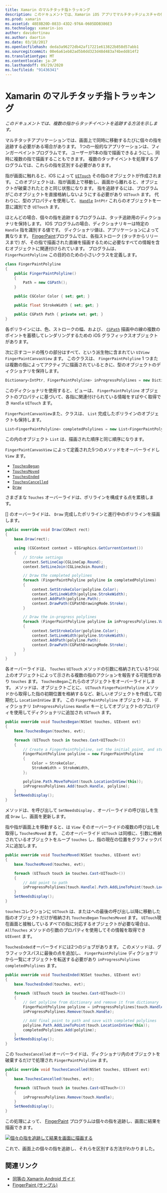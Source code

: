 ```yaml
---
title: Xamarin のマルチタッチ指トラッキング
description: このドキュメントでは、Xamarin iOS アプリでマルチタッチジェスチャの個々の指を追跡する方法について説明します。 フィンガーペイントアプリの例を中心にしています。
ms.prod: xamarin
ms.assetid: 48E8B20D-0833-43D2-976A-0605DDB386E3
ms.technology: xamarin-ios
author: davidortinau
ms.author: daortin
ms.date: 03/18/2017
ms.openlocfilehash: deda3a96272db42af17221e613822b858d57abb1
ms.sourcegitcommit: 00e6a61eb82ad5b0dd323d48d483a74bedd814f2
ms.translationtype: MT
ms.contentlocale: ja-JP
ms.lasthandoff: 09/29/2020
ms.locfileid: "91436341"
---
```

# <a name="multi-touch-finger-tracking-in-xamarinios"></a>Xamarin のマルチタッチ指トラッキング

_このドキュメントでは、複数の指からタッチイベントを追跡する方法を示します。_

マルチタッチアプリケーションでは、画面上で同時に移動するたびに個々の指を追跡する必要がある場合があります。 1つの一般的なアプリケーションは、フィンガーペイントプログラムです。 ユーザーが1本の指で描画できるようにし、同時に複数の指で描画することもできます。 複数のタッチイベントを処理するプログラムでは、これらの指を区別する必要があります。

指が画面に触れると、iOS によって [`UITouch`](xref:UIKit.UITouch) その指のオブジェクトが作成されます。 このオブジェクトは、指が画面上で移動し、画面から離れると、オブジェクトが破棄されたときと同じ状態になります。 指を追跡するには、プログラムがこのオブジェクトを直接格納しないようにする必要があり `UITouch` ます。 代わりに、型のプロパティを使用して、 [`Handle`](xref:Foundation.NSObject.Handle) `IntPtr` これらのオブジェクトを一意に識別でき `UITouch` ます。

ほとんどの場合、個々の指を追跡するプログラムは、タッチ追跡用のディクショナリを保持します。 IOS プログラムの場合、ディクショナリキーは特定の `Handle` 指を識別する値です。 ディクショナリ値は、アプリケーションによって異なります。 [FingerPaint](/samples/xamarin/ios-samples/applicationfundamentals-fingerpaint)プログラムでは、各指ストローク (タッチからリリースまで) が、その指で描画された直線を描画するために必要なすべての情報を含むオブジェクトに関連付けられています。 プログラムは、 `FingerPaintPolyline` この目的のための小さいクラスを定義します。

```csharp
class FingerPaintPolyline
{
    public FingerPaintPolyline()
    {
        Path = new CGPath();
    }

    public CGColor Color { set; get; }

    public float StrokeWidth { set; get; }

    public CGPath Path { private set; get; }
}
```

各ポリラインには、色、ストロークの幅、および、 [`CGPath`](xref:CoreGraphics.CGPath) 描画中の線の複数のポイントを蓄積してレンダリングするための iOS グラフィックスオブジェクトがあります。

次に示すコードの残りの部分はすべて、という派生物に含まれてい `UIView` `FingerPaintCanvasView` ます。 このクラスは、 `FingerPaintPolyline` 1 つまたは複数の指によってアクティブに描画されているときに、型のオブジェクトのディクショナリを保持します。

```csharp
Dictionary<IntPtr, FingerPaintPolyline> inProgressPolylines = new Dictionary<IntPtr, FingerPaintPolyline>();
```

このディクショナリを使用すると、ビューは、 `FingerPaintPolyline` オブジェクトのプロパティに基づいて、各指に関連付けられている情報をすばやく取得でき `Handle` `UITouch` ます。

`FingerPaintCanvasView`また、クラスは、 `List` 完成したポリラインのオブジェクトも保持します。

```csharp
List<FingerPaintPolyline> completedPolylines = new List<FingerPaintPolyline>();
```

この内のオブジェクト `List` は、描画された順序と同じ順序になります。

`FingerPaintCanvasView` によって定義された5つのメソッドをオーバーライドし `View` ます。

- [`TouchesBegan`](xref:UIKit.UIResponder.TouchesBegan(Foundation.NSSet,UIKit.UIEvent))
- [`TouchesMoved`](xref:UIKit.UIResponder.TouchesMoved(Foundation.NSSet,UIKit.UIEvent))
- [`TouchesEnded`](xref:UIKit.UIResponder.TouchesEnded(Foundation.NSSet,UIKit.UIEvent))
- [`TouchesCancelled`](xref:UIKit.UIResponder.TouchesCancelled(Foundation.NSSet,UIKit.UIEvent))
- [`Draw`](xref:UIKit.UIView.Draw(CoreGraphics.CGRect))

さまざまな `Touches` オーバーライドは、ポリラインを構成する点を累積します。

[] のオーバーライドは、 `Draw` 完成したポリラインと進行中のポリラインを描画します。

```csharp
public override void Draw(CGRect rect)
{
    base.Draw(rect);

    using (CGContext context = UIGraphics.GetCurrentContext())
    {
        // Stroke settings
        context.SetLineCap(CGLineCap.Round);
        context.SetLineJoin(CGLineJoin.Round);

        // Draw the completed polylines
        foreach (FingerPaintPolyline polyline in completedPolylines)
        {
            context.SetStrokeColor(polyline.Color);
            context.SetLineWidth(polyline.StrokeWidth);
            context.AddPath(polyline.Path);
            context.DrawPath(CGPathDrawingMode.Stroke);
        }

        // Draw the in-progress polylines
        foreach (FingerPaintPolyline polyline in inProgressPolylines.Values)
        {
            context.SetStrokeColor(polyline.Color);
            context.SetLineWidth(polyline.StrokeWidth);
            context.AddPath(polyline.Path);
            context.DrawPath(CGPathDrawingMode.Stroke);
        }
    }
}
```

各オーバーライドは、 `Touches` `UITouch` メソッドの引数に格納されている1つ以上のオブジェクトによって示される複数の指のアクションを報告する可能性があり `touches` ます。 `TouchesBegan`これらのオブジェクトをオーバーライドします。 メソッドは、オブジェクトごとに、 `UITouch` `FingerPaintPolyline` メソッドから取得した指の初期位置を格納するなど、新しいオブジェクトを作成して初期化し `LocationInView` ます。 この `FingerPaintPolyline` オブジェクトは、ディクショナリ `InProgressPolylines` `Handle` キーとしてオブジェクトのプロパティを使用してディクショナリに追加され `UITouch` ます。

```csharp
public override void TouchesBegan(NSSet touches, UIEvent evt)
{
    base.TouchesBegan(touches, evt);

    foreach (UITouch touch in touches.Cast<UITouch>())
    {
        // Create a FingerPaintPolyline, set the initial point, and store it
        FingerPaintPolyline polyline = new FingerPaintPolyline
        {
            Color = StrokeColor,
            StrokeWidth = StrokeWidth,
        };

        polyline.Path.MoveToPoint(touch.LocationInView(this));
        inProgressPolylines.Add(touch.Handle, polyline);
    }
    SetNeedsDisplay();
}
```

メソッドは、を呼び出して `SetNeedsDisplay` 、オーバーライドの呼び出しを生成 `Draw` し、画面を更新します。

指や指が画面上を移動すると、は `View` そのオーバーライドの複数の呼び出しを取得し `TouchesMoved` ます。 このオーバーライド `UITouch` は同様に、引数に格納されているオブジェクトをループ `touches` し、指の現在の位置をグラフィックパスに追加します。

```csharp
public override void TouchesMoved(NSSet touches, UIEvent evt)
{
    base.TouchesMoved(touches, evt);

    foreach (UITouch touch in touches.Cast<UITouch>())
    {
        // Add point to path
        inProgressPolylines[touch.Handle].Path.AddLineToPoint(touch.LocationInView(this));
    }
    SetNeedsDisplay();
}
```

`touches`コレクションに `UITouch` は、またはへの最後の呼び出し以降に移動した指のオブジェクトだけが格納され `TouchesBegan` `TouchesMoved` ます。 `UITouch`現在画面と接触している*すべて*の指に対応するオブジェクトが必要な場合は、 `AllTouches` メソッドの引数のプロパティを使用してその情報を取得でき `UIEvent` ます。

`TouchesEnded`オーバーライドには2つのジョブがあります。 このメソッドは、グラフィックスパスに最後の点を追加し、 `FingerPaintPolyline` ディクショナリから一覧にオブジェクトを転送する必要があり `inProgressPolylines` `completedPolylines` ます。

```csharp
public override void TouchesEnded(NSSet touches, UIEvent evt)
{
    base.TouchesEnded(touches, evt);

    foreach (UITouch touch in touches.Cast<UITouch>())
    {
        // Get polyline from dictionary and remove it from dictionary
        FingerPaintPolyline polyline = inProgressPolylines[touch.Handle];
        inProgressPolylines.Remove(touch.Handle);

        // Add final point to path and save with completed polylines
        polyline.Path.AddLineToPoint(touch.LocationInView(this));
        completedPolylines.Add(polyline);
    }
    SetNeedsDisplay();
}
```

この `TouchesCancelled` オーバーライドは、ディクショナリ内のオブジェクトを破棄するだけで処理され `FingerPaintPolyline` ます。

```csharp
public override void TouchesCancelled(NSSet touches, UIEvent evt)
{
    base.TouchesCancelled(touches, evt);

    foreach (UITouch touch in touches.Cast<UITouch>())
    {
        inProgressPolylines.Remove(touch.Handle);
    }
    SetNeedsDisplay();
}
```

この処理によって、 [FingerPaint](/samples/xamarin/ios-samples/applicationfundamentals-fingerpaint) プログラムは個々の指を追跡し、画面に結果を描画できます。

[![個々の指を追跡して結果を画面に描画する](touch-tracking-images/image01.png)](touch-tracking-images/image01.png#lightbox)

これで、画面上の個々の指を追跡し、それらを区別する方法がわかりました。

## <a name="related-links"></a>関連リンク

- [同等の Xamarin Android ガイド](~/android/app-fundamentals/touch/touch-tracking.md)
- [FingerPaint (サンプル)](/samples/xamarin/ios-samples/applicationfundamentals-fingerpaint)